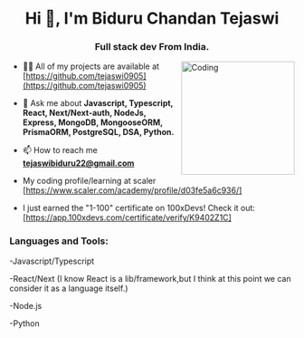 <h1 align="center">Hi 👋, I'm Biduru Chandan Tejaswi</h1>
<h3 align="center">Full stack dev From India.</h3>
<img align="right" alt="Coding" width="200" src="https://png.pngtree.com/background/20230525/original/pngtree-hacking-child-computer-screen-picture-image_2735813.jpg">


- 👨‍💻 All of my projects are available at [https://github.com/tejaswi0905](https://github.com/tejaswi0905)

- 💬 Ask me about **Javascript, Typescript, React, Next/Next-auth, NodeJs, Express, MongoDB, MongooseORM, PrismaORM, PostgreSQL, DSA, Python.**

- 📫 How to reach me **tejaswibiduru22@gmail.com**

- My coding profile/learning at scaler [https://www.scaler.com/academy/profile/d03fe5a6c936/]

- I just earned the "1-100" certificate on 100xDevs! Check it out: [https://app.100xdevs.com/certificate/verify/K9402Z1C]

<p align="left">
</p>

<h3 align="left">Languages and Tools:</h3>

-Javascript/Typescript


-React/Next (I know React is a lib/framework,but I think at this point we can consider it as a language itself.)

-Node.js

-Python


